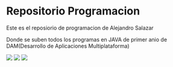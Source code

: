 # Repositorio Programacion

Este es el reposiorio de programacion de Alejandro Salazar

Donde se suben todos los programas en JAVA de primer anio de DAM(Desarrollo de Aplicaciones Multiplataforma)

<img src = "Captura de pantalla de 2024-09-27 19-33-08.png">
<img src = "Captura de pantalla de 2024-09-27 19-38-39.png">
<img src = "Captura de pantalla de 2024-09-27 19-43-56.png">